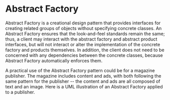 # Abstract Factory

Abstract Factory is a creational design pattern that provides interfaces for creating related groups of objects without specifying concrete classes. An Abstract Factory ensures that the look-and-feel standards remain the same; thus, a client may interact with the abstract factory and abstract product interfaces, but will not interact or alter the implementation of the concrete factory and products themselves. In addition, the client does not need to be concerned with any dependencies between the concrete classes, because Abstract Factory automatically enforces them.

A practical use of the Abstract Factory pattern could be for a magazine publisher. The magazine includes content and ads, with both following the same pattern for the publisher -- the content and ads are all composed of text and an image. Here is a UML illustration of an Abstract Factory applied to a publisher.
